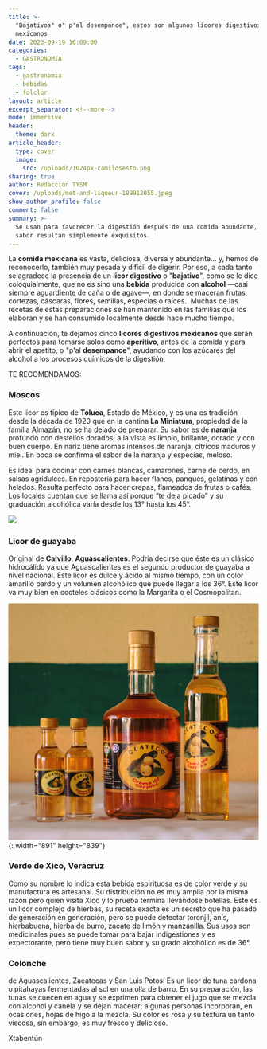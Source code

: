 ```yaml
---
title: >-
  "Bajativos" o" p'al desempance", estos son algunos licores digestivos
  mexicanos
date: 2023-09-19 16:00:00
categories:
  - GASTRONOMIA
tags:
  - gastronomia
  - bebidas
  - folclor
layout: article
excerpt_separator: <!--more-->
mode: immersive
header:
  theme: dark
article_header:
  type: cover
  image:
    src: /uploads/1024px-camilosesto.png
sharing: true
author: Redacción TYSM
cover: /uploads/met-and-liqueur-189912055.jpeg
show_author_profile: false
comment: false
summary: >-
  Se usan para favorecer la digestión después de una comida abundante, y por su
  sabor resultan simplemente exquisitos…
---
```

La **comida mexicana** es vasta, deliciosa, diversa y abundante… y, hemos de reconocerlo, también muy pesada y difícil de digerir. Por eso, a cada tanto se agradece la presencia de un **licor digestivo** o "**bajativo**", como se le dice coloquialmente, que no es sino una **bebida** producida con **alcohol** —casi siempre aguardiente de caña o de agave—, en donde se maceran frutas, cortezas, cáscaras, flores, semillas, especias o raíces.&nbsp; Muchas de las recetas de estas preparaciones se han mantenido en las familias que los elaboran y se han consumido localmente desde hace mucho tiempo.

A continuación, te dejamos cinco **licores digestivos mexicanos** que serán perfectos para tomarse solos como **aperitivo**, antes de la comida y para abrir el apetito, o "p'al **desempance**", ayudando con los azúcares del alcohol a los procesos químicos de la digestión.

TE RECOMENDAMOS:

### Moscos

Este licor es típico de **Toluca**, Estado de México, y es una es tradición desde la década de 1920 que en la cantina **La Miniatura**, propiedad de la familia Almazán, no se ha dejado de preparar. Su sabor es de **naranja** profundo con destellos dorados; a la vista es limpio, brillante, dorado y con buen cuerpo. En nariz tiene aromas intensos de naranja, cítricos maduros y miel. En boca se confirma el sabor de la naranja y especias, meloso.&nbsp;

Es ideal para cocinar con carnes blancas, camarones, carne de cerdo, en salsas agridulces. En repostería para hacer flanes, panqués, gelatinas y con helados. Resulta perfecto para hacer crepas, flameados de frutas o cafés. Los locales cuentan que se llama así porque “te deja picado” y su graduación alcohólica varía desde los 13° hasta los 45°.&nbsp;

![](https://upload.wikimedia.org/wikipedia/commons/thumb/a/a5/Moscos_bebida.jpg/684px-Moscos_bebida.jpg)

### Licor de guayaba

Original de **Calvillo**, **Aguascalientes**. Podría decirse que éste es un clásico hidrocálido ya que Aguascalientes es el segundo productor de guayaba a nivel nacional. Este licor es dulce y ácido al mismo tiempo, con un color amarillo pardo y un volumen alcohólico que puede llegar a los 36°. Este licor va muy bien en cocteles clásicos como la Margarita o el Cosmopolitan.&nbsp;

![](/uploads/guayeco.png){: width="891" height="839"}

### Verde de Xico, Veracruz

Como su nombre lo indica esta bebida espirituosa es de color verde y su manufactura es artesanal. Su distribución no es muy amplia por la misma razón pero quien visita Xico y lo prueba termina llevándose botellas. Este es un licor complejo de hierbas, su receta exacta es un secreto que ha pasado de generación en generación, pero se puede detectar toronjil, anís, hierbabuena, hierba de burro, zacate de limón y manzanilla. Sus usos son medicinales pues se puede tomar para bajar indigestiones y es expectorante, pero tiene muy buen sabor y su grado alcohólico es de 36°.&nbsp;

### Colonche

de Aguascalientes, Zacatecas y San Luis Potosí Es un licor de tuna cardona o pitahayas fermentadas al sol en una olla de barro. En su preparación, las tunas se cuecen en agua y se exprimen para obtener el jugo que se mezcla con alcohol y canela y se dejan macerar; algunas personas incorporan, en ocasiones, hojas de higo a la mezcla. Su color es rosa y su textura un tanto viscosa, sin embargo, es muy fresco y delicioso.

Xtabentún
